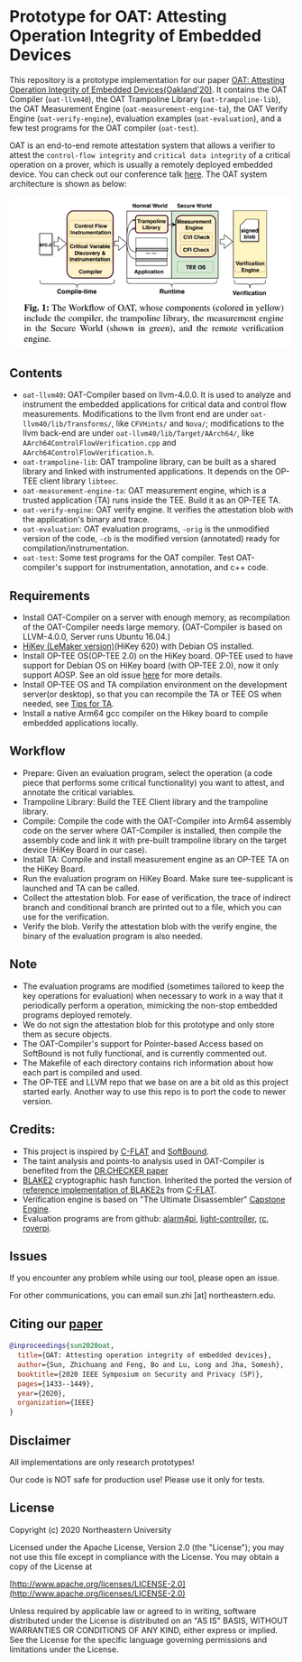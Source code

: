 # Prototype for OAT: Attesting Operation Integrity of Embedded Devices

This repository is a prototype implementation for our paper [OAT: Attesting Operation Integrity of Embedded Devices(Oakland'20)][1]. It contains the OAT Compiler (`oat-llvm40`), the OAT Trampoline Library (`oat-trampoline-lib`), the OAT Measurement Engine (`oat-measurement-engine-ta`), the OAT Verify Engine (`oat-verify-engine`), evaluation examples (`oat-evaluation`), and a few test programs for the OAT compiler (`oat-test`). 

OAT is an end-to-end remote attestation system that allows a verifier to attest the `control-flow integrity` and `critical data integrity` of a critical operation on a prover, which is usually a remotely deployed embedded device. You can check out our conference talk [here](https://www.youtube.com/watch?v=yxS5AoyszP8). The OAT system architecture is shown as below:
 
![OAT system](./oat-sys.png)

## Contents

- `oat-llvm40`: OAT-Compiler based on llvm-4.0.0. It is used to analyze and instrument the embedded applications for critical data and control flow measurements. Modifications to the llvm front end are under `oat-llvm40/lib/Transforms/`, like `CFVHints/` and `Nova/`; modifications to the llvm back-end are under `oat-llvm40/lib/Target/AArch64/`, like `AArch64ControlFlowVerification.cpp` and `AArch64ControlFlowVerification.h`.  
- `oat-trampoline-lib`: OAT trampoline library, can be built as a shared library and linked with instrumented applications. It depends on the OP-TEE client library `libteec`.
- `oat-measurement-engine-ta`: OAT measurement engine, which is a trusted application (TA) runs inside the TEE. Build it as an OP-TEE TA.
- `oat-verify-engine`: OAT verify engine. It verifies the attestation blob with the application's binary and trace. 
- `oat-evaluation`: OAT evaluation programs, `-orig` is the unmodified version of the code, `-cb` is the modified version (annotated) ready for compilation/instrumentation.
- `oat-test`: Some test programs for the OAT compiler. Test OAT-compiler's support for instrumentation, annotation, and c++ code.

## Requirements

- Install OAT-Compiler on a server with enough memory, as recompilation of the OAT-Compiler needs large memory. (OAT-Compiler is based on LLVM-4.0.0, Server runs Ubuntu 16.04.)
- [HiKey (LeMaker version)][3](HiKey 620) with Debian OS installed.
- Install OP-TEE OS(OP-TEE 2.0) on the HiKey board. OP-TEE used to have support for Debian OS on HiKey board (with OP-TEE 2.0), now it only support AOSP. See an old issue [here][13] for more details.
- Install OP-TEE OS and TA compilation environment on the development server(or desktop), so that you can recompile the TA or TEE OS when needed, see [Tips for TA](https://optee.readthedocs.io/en/latest/building/trusted_applications.html). 
- Install a native Arm64 gcc compiler on the Hikey board to compile embedded applications locally.

## Workflow

- Prepare: Given an evaluation program, select the operation (a code piece that performs some critical functionality) you want to attest, and annotate the critical variables. 
- Trampoline Library: Build the TEE Client library and the trampoline library.
- Compile: Compile the code with the OAT-Compiler into Arm64 assembly code on the server where OAT-Compiler is installed, then compile the assembly code and link it with pre-built trampoline library on the target device (HiKey Board in our case).
- Install TA: Compile and install measurement engine as an OP-TEE TA on the HiKey Board.
- Run the evaluation program on HiKey Board. Make sure tee-supplicant is launched and TA can be called.
- Collect the attestation blob. For ease of verification, the trace of indirect branch and conditional branch are printed out to a file, which you can use for the verification.
- Verify the blob. Verify the attestation blob with the verify engine, the binary of the evaluation program is also needed.

## Note

- The evaluation programs are modified (sometimes tailored to keep the key operations for evaluation) when necessary to work in a way that it periodically perform a operation, mimicking the non-stop embedded programs deployed remotely.
- We do not sign the attestation blob for this prototype and only store them as secure objects.
- The OAT-Compiler's support for Pointer-based Access based on SoftBound is not fully functional, and is currently commented out.
- The Makefile of each directory contains rich information about how each part is compiled and used.
- The OP-TEE and LLVM repo that we base on are a bit old as this project started early. Another way to use this repo is to port the code to newer version.


## Credits: 

- This project is inspired by [C-FLAT][2] and [SoftBound][8].
- The taint analysis and points-to analysis used in OAT-Compiler is benefited from the [DR.CHECKER paper][12]
- [BLAKE2][9] cryptographic hash function. Inherited the ported
  the version of [reference implementation of BLAKE2s][10] from [C-FLAT][2]. 
- Verification engine is based on "The Ultimate Disassembler" [Capstone Engine][11].
- Evaluation programs are from github: [alarm4pi][4], [light-controller][5], [rc][6], [roverpi][7].

## Issues
If you encounter any problem while using our tool, please open an issue. 

For other communications, you can email sun.zhi [at] northeastern.edu.


## Citing our [paper](https://arxiv.org/pdf/1802.03462.pdf)
```bibtex
@inproceedings{sun2020oat,
  title={OAT: Attesting operation integrity of embedded devices},
  author={Sun, Zhichuang and Feng, Bo and Lu, Long and Jha, Somesh},
  booktitle={2020 IEEE Symposium on Security and Privacy (SP)},
  pages={1433--1449},
  year={2020},
  organization={IEEE}
}
```

## Disclaimer

All implementations are only research prototypes!

Our code is NOT safe for production use! Please use it only for tests.

## License

 Copyright (c) 2020 Northeastern University

Licensed under the Apache License, Version 2.0 (the "License");
you may not use this file except in compliance with the License.
You may obtain a copy of the License at

[http://www.apache.org/licenses/LICENSE-2.0](http://www.apache.org/licenses/LICENSE-2.0)

Unless required by applicable law or agreed to in writing, software
distributed under the License is distributed on an "AS IS" BASIS,
WITHOUT WARRANTIES OR CONDITIONS OF ANY KIND, either express or implied.
See the License for the specific language governing permissions and
limitations under the License.

[1]: https://arxiv.org/pdf/1802.03462.pdf "OAT: Attesting Operation Integrity of Embedded Devices"
[2]: https://arxiv.org/abs/1605.07763 "C-FLAT: Control-FLow ATtestation for Embedded Systems Software"
[3]: https://www.96boards.org/product/hikey/ "HiKey Board"
[4]: https://github.com/ddrazir/alarm4pi "alarm4pi"
[5]: https://github.com/Barro/light-controller "light-controller" 
[6]: https://github.com/bskari/pi-rc/tree/pi2 "rc"
[7]: https://github.com/Gwaltrip/RoverPi/tree/master/tcpRover "roverpi"
[8]: http://acg.cis.upenn.edu/papers/pldi09_softbound.pdf "SoftBound"
[9]: https://blake2.net/ "BLAKE2 — fast secure hashing"
[10]: https://github.com/BLAKE2/BLAKE2 "BLAKE2/BLAKE2: BLAKE2 official implementations"
[11]: http://www.capstone-engine.org/ "Capstone Engine"
[12]: https://www.usenix.org/system/files/conference/usenixsecurity17/sec17-machiry.pdf "DR.CHECKER"
[13]: https://github.com/OP-TEE/optee_os/issues/1257 "OP-TEE with Debian OS on Hikey Board"
